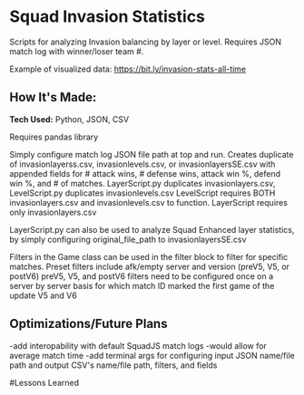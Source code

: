 # Squad Invasion Statistics
Scripts for analyzing Invasion balancing by layer or level. Requires JSON match log with winner/loser team #. 

Example of visualized data: https://bit.ly/invasion-stats-all-time

## How It's Made:
**Tech Used:** Python, JSON, CSV

Requires pandas library

Simply configure match log JSON file path at top and run.
Creates duplicate of invasionlayerss.csv, invasionlevels.csv, or invasionlayersSE.csv with appended fields for # attack wins, # defense wins, attack win %, defend win %, and # of matches.
LayerScript.py duplicates invasionlayers.csv, LevelScript.py duplicates invasionlevels.csv
LevelScript requires BOTH invasionlayers.csv and invasionlevels.csv to function. LayerScript requires only invasionlayers.csv

LayerScript.py can also be used to analyze Squad Enhanced layer statistics, by simply configuring original_file_path to invasionlayersSE.csv

Filters in the Game class can be used in the filter block to filter for specific matches. Preset filters include afk/empty server and version (preV5, V5, or postV6)
preV5, V5, and postV6 filters need to be configured once on a server by server basis for which match ID marked the first game of the update V5 and V6

## Optimizations/Future Plans
-add interopability with default SquadJS match logs
  -would allow for average match time
-add terminal args for configuring input JSON name/file path and output CSV's name/file path, filters, and fields

#Lessons Learned
